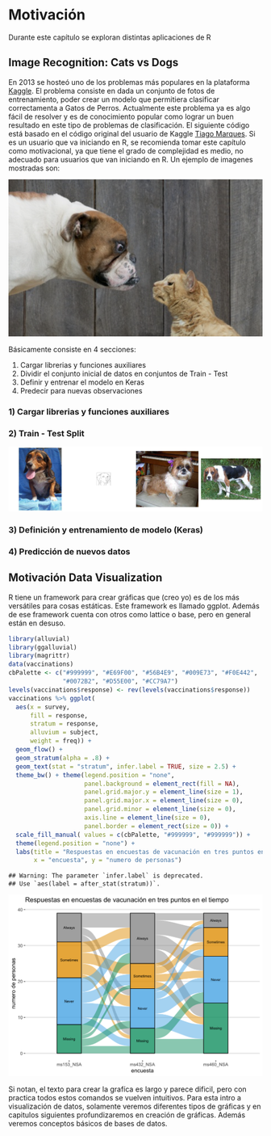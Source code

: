 # Motivación

Durante este capítulo se exploran distintas aplicaciones de R

## Image Recognition: Cats vs Dogs 

En 2013 se hosteó uno de los problemas más populares en la plataforma [Kaggle](www.kaggle.com/). El problema consiste en dada un conjunto de fotos de entrenamiento, poder crear un modelo que permitiera clasificar correctamenta a Gatos de Perros. Actualmente este problema ya es algo fácil de resolver y es de conocimiento popular como lograr un buen resultado en este tipo de problemas de clasificación. El siguiente código está basado en el código original del usuario de Kaggle [Tiago  Marques](https://www.kaggle.com/tfrmarques). Si es un usuario que va iniciando en R, se recomienda tomar este capítulo como motivacional, ya que tiene el grado de complejidad es medio, no adecuado para usuarios que van iniciando en R. Un ejemplo de imagenes mostradas son:

![](figures/chapter00/00-dogs-cats.png)


Básicamente consiste en 4 secciones:

1. Cargar librerias y funciones auxiliares
2. Dividir el conjunto inicial de datos en conjuntos de Train - Test
3. Definir y entrenar el modelo en Keras
4. Predecir para nuevas observaciones

### 1) Cargar librerias y funciones auxiliares


### 2) Train - Test Split


![](figures/chapter00/00_arrange.png)

### 3) Definición y entrenamiento de modelo (Keras)


### 4) Predicción de nuevos datos


## Motivación Data Visualization

R tiene un framework para crear gráficas que (creo yo) es de los más versátiles para cosas estáticas. Este framework es llamado ggplot. Además de ese framework cuenta con otros como lattice o base, pero en general están en desuso. 


```r
library(alluvial)
library(ggalluvial)
library(magrittr)
data(vaccinations)
cbPalette <- c("#999999", "#E69F00", "#56B4E9", "#009E73", "#F0E442",
               "#0072B2", "#D55E00", "#CC79A7")
levels(vaccinations$response) <- rev(levels(vaccinations$response))
vaccinations %>% ggplot(
  aes(x = survey, 
      fill = response,
      stratum = response, 
      alluvium = subject,
      weight = freq)) +
  geom_flow() +
  geom_stratum(alpha = .8) +
  geom_text(stat = "stratum", infer.label = TRUE, size = 2.5) +
  theme_bw() + theme(legend.position = "none", 
                     panel.background = element_rect(fill = NA),
                     panel.grid.major.y = element_line(size = 1),
                     panel.grid.major.x = element_line(size = 0),
                     panel.grid.minor = element_line(size = 0),
                     axis.line = element_line(size = 0),
                     panel.border = element_rect(size = 0)) +
  scale_fill_manual( values = c(cbPalette, "#999999", "#999999")) +
  theme(legend.position = "none") +
  labs(title = "Respuestas en encuestas de vacunación en tres puntos en el tiempo", 
       x = "encuesta", y = "numero de personas")
```

```
## Warning: The parameter `infer.label` is deprecated.
## Use `aes(label = after_stat(stratum))`.
```

<img src="Chap00_motivacion_files/figure-html/unnamed-chunk-1-1.png" width="672" />


Si notan, el texto para crear la grafíca es largo y parece dificil, pero con practica todos estos comandos se vuelven intuitivos. Para esta intro a visualización de datos, solamente veremos diferentes tipos de gráficas y en capitulos siguientes profundizaremos en creación de gráficas. Además veremos conceptos básicos de bases de datos.
